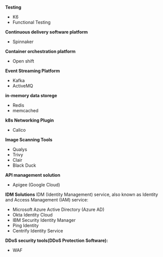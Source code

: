 **Testing**
- K6
- Functional Testing



**Continuous delivery software platform**
- Spinnaker


**Container orchestration platform**
- Open shift


**Event Streaming Platform**
- Kafka
- ActiveMQ

**in-memory data storege**
- Redis
- memcached


**k8s Networking Plugin**
- Calico

**Image Scanning Tools**

- Qualys
- Trivy
- Clair
- Black Duck

**API management solution**

- Apigee (Google Cloud)


**IDM Solutions**
IDM (Identity Management) service, also known as Identity and Access Management (IAM) service:
  - Microsoft Azure Active Directory (Azure AD)
  - Okta Identity Cloud
  - IBM Security Identity Manager
  - Ping Identity
  - Centrify Identity Service


**DDoS security tools(DDoS Protection Software):**
 - WAF






